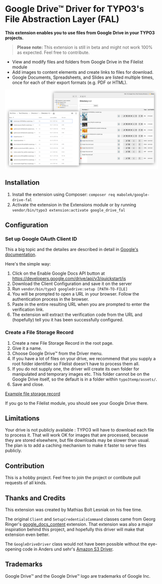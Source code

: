 # Google Drive™ Driver for TYPO3's File Abstraction Layer (FAL)

**This extension enables you to use files from Google Drive in your TYPO3 projects.**

> **Please note:** This extension is still in beta and might not work 100% as expected. Feel free to contribute.

* View and modify files and folders from Google Drive in the Filelist module
* Add images to content elements and create links to files for download.
* Google Documents, Spreadsheets, and Slides are listed multiple times, once for each of their export formats (e.g. PDF or HTML).
 
![Corresponding folder list in Google Drive and TYPO3 Filelist](https://github.com/mabolek/google_drive_fal/blob/master/Documentation/Images/drive-and-typo3-example.png?raw=true)

## Installation

1. Install the extension using Composer: `composer req mabolek/google-drive-fal`
2. Activate the extension in the Extensions module or by running `vendor/bin/typo3 extension:activate google_drive_fal`

## Configuration

### Set up Google OAuth Client ID

This a big topic and the detailes are described in detail in [Google's documentation](https://console.developers.google.com/).

Here's the simple way:

1. Click on the Enable Google Docs API button at https://developers.google.com/drive/api/v3/quickstart/js
2. Download the Client Configuration and save it on the server
3. Run `vendor/bin/typo3 googledrive:setup [PATH-TO-FILE]`
4. You will be prompted to open a URL in your browser. Follow the authentication process in the browser.
5. Paste in the entire resulting URL when you are prompted to enter the verification link.
6. The extension will extract the verification code from the URL and (hopefully) tell you it has been successfully configured.

### Create a File Storage Record

1. Create a new File Storage Record in the root page.
2. Give it a name.
3. Choose Google Drive™ from the Driver menu.
4. If you have a lot of files on your drive, we recommend that you supply a root folder identifier so Filelist doesn't have to process them all.
5. If you do not supply one, the driver will create its own folder for manipulated and temporary images etc. This folder cannot be on the Google Drive itself, so the default is in a folder within `typo3temp/assets/`.
6. Save and close.

[Example file storage record](https://github.com/mabolek/google_drive_fal/blob/master/Documentation/Images/create-file-storage-record.png?raw=true)

If you go to the Filelist module, you should see your Google Drive there.

## Limitations

Your drive is not publicly available
: TYPO3 will have to download each file to process it. That will work OK for images that are processed, because they are stored elsewhere, but file downloads may be slower than usual. The plan is to add a caching mechanism to make it faster to serve files publicly.

## Contribution

This is a hobby project. Feel free to join the project or contibute pull requests of all kinds.

## Thanks and Credits

This extension was created by Mathias Bolt Lesniak on his free time. 

The original `Client` and `SetupCredentialsCommand` classes came from Georg Ringer's [google_docs_content](https://github.com/georgringer/google_docs_content) extension. That extension was also a major inspiration behind this project, and hopefully this driver will make that extension even better.

The `GoogleDriveDriver` class would not have been possible without the eye-opening code in Anders und sehr's [Amazon S3 Driver](https://github.com/andersundsehr/aus_driver_amazon_s3).

## Trademarks

Google Drive™ and the Google Drive™ logo are trademarks of Google Inc.
